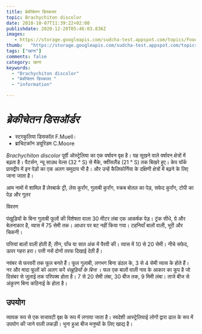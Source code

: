 ```yaml
---
title: ब्रेकीचेतन डिस्कलर 
topic: Brachychiton discolor
date: 2018-10-07T11:39:22+02:00
publishdate: 2020-12-20T05:46:03.836Z
images: 
   - https://storage.googleapis.com/sudcha-test.appspot.com/topics/Food/brachychiton_discolor/1.jpeg
thumb:   "https://storage.googleapis.com/sudcha-test.appspot.com/topics/Food/brachychiton_discolor/thumb.jpeg"
tags: ["खाना"]
comments: false
category: खाना
keywords: 
  - "Brachychiton discolor"
  - "ब्रेकीचेतन डिस्कलर "
  - "information"

---
```

<h1> <i> ब्रेकीचेतन डिसऑर्डर </i> </h1> <p> </p> <ul> <li> स्टरकुलिया डिसकॉल F.Muell। </li> <li> ब्राचिटकॉन ड्यूरिडम C.Moore </li। > </ul> <p> <i> Brachychiton discolor </i> पूर्वी ऑस्ट्रेलिया का एक वर्षावन वृक्ष है। यह सूखने वाले वर्षावन क्षेत्रों में बढ़ता है। पैटर्सन, न्यू साउथ वेल्स (32 ° S) से मैके, क्वींसलैंड (21 ° S) तक बिखरे हुए। केप यॉर्क प्रायद्वीप में इन पेड़ों का एक अलग समुदाय भी है। और उन्हें कैलिफोर्निया के दक्षिणी क्षेत्रों में बढ़ने के लिए जाना जाता है। </p> <p> आम नामों में शामिल हैं लेस्बार्क ट्री, लेस कुर्रांग, गुलाबी कुर्रांग, स्क्रब बोतल का पेड़, सफेद कुर्रांग, टोपी का पेड़ और गूलर </p> <h2। > विवरण </h2> <p> पंखुड़ियों के बिना गुलाबी फूलों की विशेषता वाला 30 मीटर लंबा एक आकर्षक पेड़। ट्रंक सीधे, ग्रे और बेलनाकार है, व्यास में 75 सेमी तक। आधार पर बट नहीं किया गया। टहनियाँ बालों वाली, भूरी और चिकनी। </p> <p> पत्तियां बालों वाली होती हैं; तीन, पाँच या सात अंक में पैरवी की। व्यास में 10 से 20 सेमी। नीचे सफेद, ऊपर गहरा हरा। पत्ती नसें दोनों तरफ दिखाई देती हैं। </p> <p> नवंबर से फरवरी तक फूल बनते हैं। फूल गुलाबी, लगभग बिना डंठल के, 3 से 4 सेमी व्यास के होते हैं। नर और मादा फूलों को अलग करें <i> पंखुड़ियों के बिना </i>। फल एक बालों वाली नाव के आकार का कूप है जो दिसंबर से जुलाई तक परिपक्व होता है। 7 से 20 सेमी लंबा, 30 बीज तक, 9 मिमी लंबा। ताजे बीज से अंकुरण बिना कठिनाई के होता है। </p> <h2> उपयोग </h2> <p> व्यापक रूप से एक सजावटी वृक्ष के रूप में लगाया जाता है। स्वदेशी आस्ट्रेलियाई लोगों द्वारा ढाल के रूप में उपयोग की जाने वाली लकड़ी। भुना हुआ बीज मनुष्यों के लिए खाद्य है। </p> 